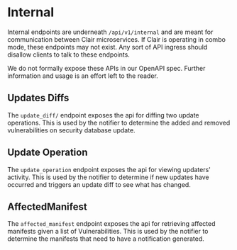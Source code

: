# Internal

Internal endpoints are underneath `/api/v1/internal` and are meant for
communication between Clair microservices. If Clair is operating in combo mode,
these endpoints may not exist. Any sort of API ingress should disallow clients
to talk to these endpoints.

We do not formally expose these APIs in our OpenAPI spec. 
Further information and usage is an effort left to the reader.

## Updates Diffs

The `update_diff/` endpoint exposes the api for diffing two update operations. 
This is used by the notifier to determine the added and removed vulnerabilities on security database update.

## Update Operation

The `update_operation` endpoint exposes the api for viewing updaters' activity. 
This is used by the notifier to determine if new updates have occurred and triggers an update diff to see what has changed.

## AffectedManifest

The `affected_manifest` endpoint exposes the api for retrieving affected manifests given a list of Vulnerabilities.
This is used by the notifier to determine the manifests that need to have a notification generated.
